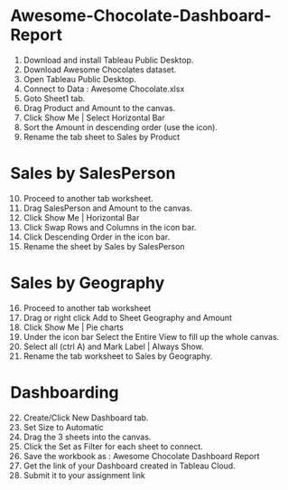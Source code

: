 # Awesome-Chocolate-Dashboard-Report

1. Download and install  Tableau Public Desktop.
2. Download Awesome Chocolates dataset.
3. Open Tableau Public Desktop.
4. Connect to Data :  Awesome Chocolate.xlsx
5. Goto Sheet1 tab.
6. Drag Product and Amount to the canvas.
7. Click Show Me | Select Horizontal Bar
8. Sort the Amount in descending order (use the icon).
9. Rename the tab sheet to Sales by Product

# Sales by SalesPerson
10. Proceed to another tab worksheet.
11. Drag SalesPerson and Amount to the canvas.
12. Click Show Me | Horizontal Bar
13. Click Swap Rows and Columns in the icon bar.
14. Click Descending Order in the icon bar.
15. Rename the sheet by Sales by SalesPerson


# Sales by Geography
16. Proceed to another tab worksheet
17. Drag or right click Add to Sheet Geography and Amount
18. Click Show Me | Pie charts
19. Under the icon bar Select the Entire View to fill up the whole canvas.
20. Select all (ctrl A) and Mark Label | Always Show.
21. Rename the tab worksheet to Sales by Geography.

# Dashboarding
22. Create/Click New Dashboard tab.
23. Set Size to Automatic
24. Drag the 3 sheets into the canvas.
25. Click the Set as Filter for each sheet to connect.
26. Save the workbook as :  Awesome Chocolate Dashboard Report
27. Get the link of your Dashboard created in Tableau Cloud.
28. Submit it to your assignment link
